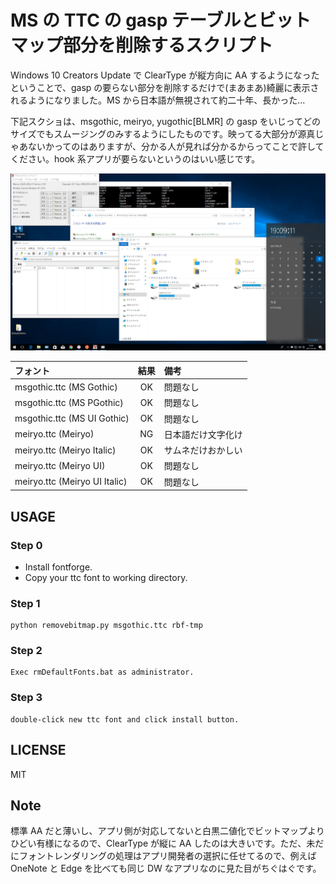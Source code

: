 # MS の TTC の gasp テーブルとビットマップ部分を削除するスクリプト

Windows 10 Creators Update で ClearType が縦方向に AA するようになったということで、gasp の要らない部分を削除するだけで(まあまあ)綺麗に表示されるようになりました。MS から日本語が無視されて約二十年、長かった...

下記スクショは、msgothic, meiryo, yugothic[BLMR] の gasp をいじってどのサイズでもスムージングのみするようにしたものです。映ってる大部分が源真じゃあないかってのはありますが、分かる人が見れば分かるからってことで許してください。hook 系アプリが要らないというのはいい感じです。

![result](./images/msgss.png)

| フォント                      | 結果 | 備考               |
|:------------------------------|:----:|:-------------------|
| msgothic.ttc (MS Gothic)      | OK   | 問題なし           |
| msgothic.ttc (MS PGothic)     | OK   | 問題なし           |
| msgothic.ttc (MS UI Gothic)   | OK   | 問題なし           |
| meiryo.ttc (Meiryo)           | NG   | 日本語だけ文字化け |
| meiryo.ttc (Meiryo Italic)    | OK   | サムネだけおかしい |
| meiryo.ttc (Meiryo UI)        | OK   | 問題なし           |
| meiryo.ttc (Meiryo UI Italic) | OK   | 問題なし           |


## USAGE

### Step 0
- Install fontforge.
- Copy your ttc font to working directory.

### Step 1
```
python removebitmap.py msgothic.ttc rbf-tmp
```

### Step 2
```
Exec rmDefaultFonts.bat as administrator.
```

### Step 3
```
double-click new ttc font and click install button.
```


## LICENSE

MIT


## Note

標準 AA だと薄いし、アプリ側が対応してないと白黒二値化でビットマップよりひどい有様になるので、ClearType が縦に AA したのは大きいです。ただ、未だにフォントレンダリングの処理はアプリ開発者の選択に任せてるので、例えば OneNote と Edge を比べても同じ DW なアプリなのに見た目がちぐはぐです。
